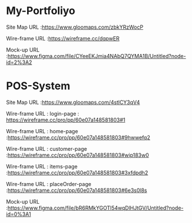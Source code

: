 # My-Portfoliyo
Site Map URL :https://www.gloomaps.com/zbkYRzWocP


Wire-frame URL :https://wireframe.cc/dqpwER


Mock-up URL :https://www.figma.com/file/CYeeEKJmia4NAbQ7QYMA1B/Untitled?node-id=2%3A2


# POS-System

Site Map URL :https://www.gloomaps.com/4stlCY3qV4





Wire-frame URL :
    login-page : https://wireframe.cc/pro/pp/60e07a148581803#1 

Wire-frame URL :
   home-page :https://wireframe.cc/pro/pp/60e07a148581803#9hwwefq2  

Wire-frame URL :
   customer-page :https://wireframe.cc/pro/pp/60e07a148581803#wip183w0 

Wire-frame URL :
   items-page :https://wireframe.cc/pro/pp/60e07a148581803#3xfdpdh2  
                
 Wire-frame URL : placeOrder-page :https://wireframe.cc/pro/pp/60e07a148581803#6e3s0l8s               
 
  
  
                
            
                 
             


Mock-up URL :https://www.figma.com/file/bR6RMkYGOTl54wqDlHJtGV/Untitled?node-id=0%3A1
